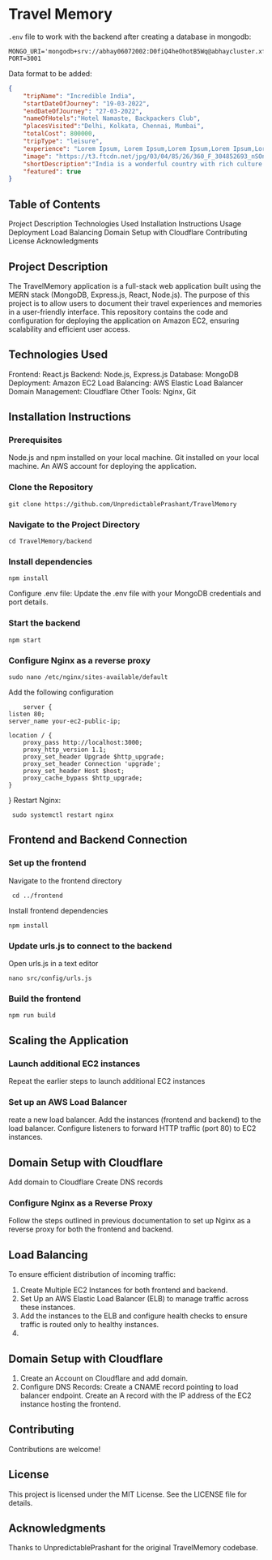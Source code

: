 # Travel Memory

`.env` file to work with the backend after creating a database in mongodb: 

```
MONGO_URI='mongodb+srv://abhay06072002:D0fiQ4heOhotB5Wq@abhaycluster.xfyr2p6.mongodb.net/tmbatch7'
PORT=3001
```

Data format to be added: 

```json
{
    "tripName": "Incredible India",
    "startDateOfJourney": "19-03-2022",
    "endDateOfJourney": "27-03-2022",
    "nameOfHotels":"Hotel Namaste, Backpackers Club",
    "placesVisited":"Delhi, Kolkata, Chennai, Mumbai",
    "totalCost": 800000,
    "tripType": "leisure",
    "experience": "Lorem Ipsum, Lorem Ipsum,Lorem Ipsum,Lorem Ipsum,Lorem Ipsum,Lorem Ipsum,Lorem Ipsum,Lorem Ipsum,Lorem Ipsum,Lorem Ipsum,Lorem Ipsum,Lorem Ipsum,Lorem Ipsum,Lorem Ipsum,Lorem Ipsum,Lorem Ipsum,Lorem Ipsum,Lorem Ipsum,Lorem Ipsum,Lorem Ipsum,Lorem Ipsum,Lorem Ipsum,Lorem Ipsum,Lorem Ipsum,Lorem Ipsum,Lorem Ipsum,Lorem Ipsum, ",
    "image": "https://t3.ftcdn.net/jpg/03/04/85/26/360_F_304852693_nSOn9KvUgafgvZ6wM0CNaULYUa7xXBkA.jpg",
    "shortDescription":"India is a wonderful country with rich culture and good people.",
    "featured": true
}
```


## Table of Contents
Project Description
Technologies Used
Installation Instructions
Usage
Deployment
Load Balancing
Domain Setup with Cloudflare
Contributing
License
Acknowledgments


## Project Description
The TravelMemory application is a full-stack web application built using the MERN stack (MongoDB, Express.js, React, Node.js). The purpose of this project is to allow users to document their travel experiences and memories in a user-friendly interface. This repository contains the code and configuration for deploying the application on Amazon EC2, ensuring scalability and efficient user access.


## Technologies Used
Frontend: React.js
Backend: Node.js, Express.js
Database: MongoDB
Deployment: Amazon EC2
Load Balancing: AWS Elastic Load Balancer
Domain Management: Cloudflare
Other Tools: Nginx, Git

## Installation Instructions
### Prerequisites
Node.js and npm installed on your local machine.
Git installed on your local machine.
An AWS account for deploying the application.

### Clone the Repository
    git clone https://github.com/UnpredictablePrashant/TravelMemory

### Navigate to the Project Directory
    cd TravelMemory/backend

### Install dependencies
    npm install

Configure .env file:
Update the .env file with your MongoDB credentials and port details.

### Start the backend
    npm start

### Configure Nginx as a reverse proxy
    sudo nano /etc/nginx/sites-available/default

Add the following configuration

        server {
    listen 80;
    server_name your-ec2-public-ip;

    location / {
        proxy_pass http://localhost:3000;
        proxy_http_version 1.1;
        proxy_set_header Upgrade $http_upgrade;
        proxy_set_header Connection 'upgrade';
        proxy_set_header Host $host;
        proxy_cache_bypass $http_upgrade;
    }
}
Restart Nginx:

     sudo systemctl restart nginx

##  Frontend and Backend Connection
### Set up the frontend

Navigate to the frontend directory

     cd ../frontend
Install frontend dependencies

    npm install

 ### Update urls.js to connect to the backend

Open urls.js in a text editor

    nano src/config/urls.js
    
### Build the frontend
    npm run build
 
## Scaling the Application
### Launch additional EC2 instances
Repeat the earlier steps to launch additional EC2 instances

### Set up an AWS Load Balancer
reate a new load balancer.
Add the instances (frontend and backend) to the load balancer.
Configure listeners to forward HTTP traffic (port 80) to EC2 instances.

## Domain Setup with Cloudflare
Add domain to Cloudflare
Create DNS records

### Configure Nginx as a Reverse Proxy
Follow the steps outlined in previous documentation to set up Nginx as a reverse proxy for both the frontend and backend.

## Load Balancing
To ensure efficient distribution of incoming traffic:

1. Create Multiple EC2 Instances for both frontend and backend.
2. Set Up an AWS Elastic Load Balancer (ELB) to manage traffic across these instances.
3. Add the instances to the ELB and configure health checks to ensure traffic is routed only to healthy instances.
4. 
## Domain Setup with Cloudflare
1. Create an Account on Cloudflare and add domain.
2. Configure DNS Records:
     Create a CNAME record pointing to load balancer endpoint.
     Create an A record with the IP address of the EC2 instance hosting the frontend.
## Contributing
Contributions are welcome!

## License
This project is licensed under the MIT License. See the LICENSE file for details.

## Acknowledgments
Thanks to UnpredictablePrashant for the original TravelMemory codebase.























